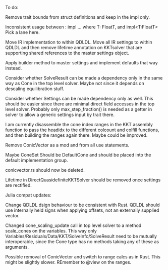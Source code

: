 
To do:

Remove trait bounds from struct definitions and keep in the impl only.

Inconsistent usage between :
  impl<T> ... where T: FloatT,
and
  impl<T:FloatT>
Pick a lane here.


Move IR implementation to within QDLDL.   Move all IR settings to within QDLDL and then remove lifetime annotation on KKTsolver that are supporting shared references to the master settings object.

Apply builder method to master settings and implement defaults that way instead.

Consider whether SolveResult can be made a dependency only in the same way as Cone in the top level solver.   Maybe not since it depends on descaling equilibration stuff.

Consider whether Settings can be made dependency only as well.   This should be easier since there are minimal direct field accesses in the top level solver.  Probably only max_step_fraction() is needed as a getter in solver to allow a generic settings input by trait there.

I am currently disassemble the cone index ranges in the KKT assembly function to pass the headidx to the different colcount and colfill functions, and then building the ranges again there.   Maybe could be improved.

Remove ConicVector as a mod and from all use statements.

Maybe ConeSet<T> Should be DefaultCone<T> and should be placed into the default implementation group.


conicvector.rs should now be deleted.

Lifetime in DirectQuasidefiniteKKTSolver should be removed once settings are rectified.




Julia compat updates:

Change QDLDL dsign behaviour to be consistent with Rust.   QDLDL should use internally held signs when applying offsets, not an externally supplied vector.

Changed cone_scaling_update call in top level solver to a method scale_cones on the variables.   This way only Variables/Residuals/Data/KKT/SolveInfo/SolveResult need to be mutually interoperable, since the Cone type has no methods taking any of these as arguments.

Possible removal of ConicVector and switch to range calcs as in Rust.   This might be slightly slower.  REmember to @view on the ranges.
